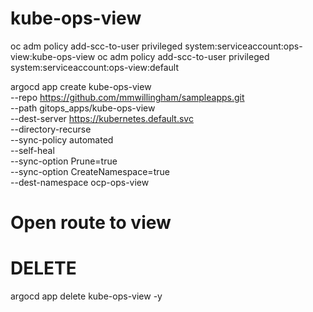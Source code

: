 # kube-ops-view
oc adm policy add-scc-to-user privileged system:serviceaccount:ops-view:kube-ops-view
oc adm policy add-scc-to-user privileged system:serviceaccount:ops-view:default

argocd app create kube-ops-view \
--repo https://github.com/mmwillingham/sampleapps.git \
--path gitops_apps/kube-ops-view \
--dest-server https://kubernetes.default.svc \
--directory-recurse \
--sync-policy automated \
--self-heal \
--sync-option Prune=true \
--sync-option CreateNamespace=true \
--dest-namespace ocp-ops-view

# Open route to view

# DELETE 
argocd app delete kube-ops-view -y
